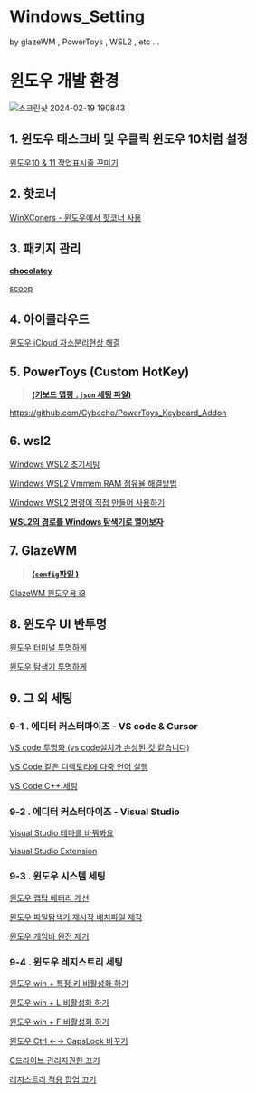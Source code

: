 # Windows_Setting
by glazeWM , PowerToys , WSL2 , etc ...

# 윈도우 개발 환경

![스크린샷 2024-02-19 190843](https://github.com/Cybecho/Windows_Setting/assets/42949995/b8539340-05f5-4e61-be68-fb17e656a127)

## 1. 윈도우 태스크바 및 우클릭 윈도우 10처럼 설정

[윈도우10 & 11 작업표시줄 꾸미기](https://www.notion.so/10-11-a98a69b61ead4832a283c426cb51d7cf?pvs=21) 

## 2. 핫코너

[WinXConers - 윈도우에서 핫코너 사용](https://www.notion.so/WinXConers-9adbbb59ed964dd7b95e465395c899f9?pvs=21) 

## 3. 패키지 관리

[**chocolatey**](https://chocolatey.org/)

[scoop](https://www.notion.so/scoop-85c8c41652704cfc9b25a72a32ce190b?pvs=21)

## 4. 아이클라우드

[윈도우 iCloud 자소분리현상 해결](https://www.notion.so/iCloud-954e9b68284f432581822862eab42fc2?pvs=21) 

## 5. PowerToys (Custom HotKey)

> **[(키보드 맵핑 `.json` 세팅 파일)](https://github.com/Cybecho/Windows_Setting/blob/main/default.json)**
> 

https://github.com/Cybecho/PowerToys_Keyboard_Addon

## 6. wsl2

[Windows WSL2 초기세팅](https://www.notion.so/Windows-WSL2-13ed931f1f3548aeb236afd1cbda26d2?pvs=21)

 [Windows WSL2 Vmmem RAM 점유율 해결방법](https://www.notion.so/Windows-WSL2-Vmmem-RAM-db3cfd373d6e4353a5067cf5ec44be9b?pvs=21) 

[Windows WSL2 명령어 직접 만들어 사용하기](https://www.notion.so/Windows-WSL2-de7190764d87414a9cb23ac4dbc73514?pvs=21) 

[**WSL2의 경로를 Windows 탐색기로 열어보자**](https://www.notion.so/WSL2-Windows-4d0f25ccd7c84706b1a749562669b27c?pvs=21) 

## 7. GlazeWM

> **[(`config`파일 )](https://github.com/Cybecho/Windows_Setting/blob/main/config.yaml)**
> 

[GlazeWM 윈도우용 i3](https://www.notion.so/GlazeWM-i3-e197a8a316584a1c9fbe25f3c16f1317?pvs=21) 

## 8. 윈도우 UI 반투명

[윈도우 터미널 투명하게](https://www.notion.so/0b98ec4d25164c4485b1962094710534?pvs=21) 

[윈도우 탐색기 투명하게](https://www.notion.so/f47854d2452b4efdb0937bbbaa8f0232?pvs=21) 

## 9. 그 외 세팅

### 9-1 . 에디터 커스터마이즈 - VS code & Cursor

[VS code 투명화 (vs code설치가 손상된 것 같습니다)](https://www.notion.so/VS-code-vs-code-3738fece05c5471d83f63f99a0edf40a?pvs=21) 

[VS Code 같은 디렉토리에 다중 언어 실행](https://www.notion.so/VS-Code-a79c5ef60eff499f8938bc6bbdc6ea9b?pvs=21) 

[VS Code C++ 세팅](https://www.notion.so/VS-Code-C-877b6f3e0e2f4285bc5dc174ff5e5110?pvs=21) 

### 9-2 . 에디터 커스터마이즈 - Visual Studio

[Visual Studio 테마를 바꿔봐요](https://www.notion.so/Visual-Studio-9255c6c2665a45f09b1230fa380b2b68?pvs=21) 

[Visual Studio Extension](https://www.notion.so/Visual-Studio-Extension-c7e398ff28864baf98411efe858b3a07?pvs=21) 

### 9-3 . 윈도우 시스템 세팅

[윈도우 랩탑 배터리 개선](https://www.notion.so/ffe24865b17b4153954b544faef2e9bf?pvs=21) 

[윈도우 파일탐색기 재시작 배치파일 제작](https://www.notion.so/07583846d6504f69aca2588429d0405a?pvs=21) 

[윈도우 게임바 완전 제거](https://www.notion.so/a9053087eff24e22aaa928f62f00c140?pvs=21) 

### 9-4 . 윈도우 레지스트리 세팅

[윈도우 win + 특정 키 비활성화 하기](https://www.notion.so/win-8cc34530c5bc4147911d0ce6b54b2822?pvs=21)

[윈도우 win + L 비활성화 하기](https://www.notion.so/win-L-e2e4269d107f413eac708099bd840641?pvs=21) 

[윈도우 win + F 비활성화 하기](https://www.notion.so/win-F-2af9617ff1ac401384bef3c510772509?pvs=21) 

[윈도우 Ctrl ←→ CapsLock 바꾸기](https://www.notion.so/Ctrl-CapsLock-7db001a3cb4248009f9440327f19552e?pvs=21) 

[C드라이브 관리자권한 끄기](https://www.notion.so/C-215c36943dee4a40af5fcac1d481c903?pvs=21) 

[레지스트리 적용 팝업 끄기](https://www.notion.so/10b61f18a52541ca934e4b4d393f0aad?pvs=21)
